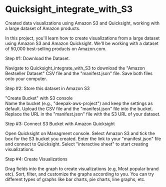 # Quicksight_integrate_with_S3
Created data visualizations using Amazon S3 and Quicksight, working with a large dataset of Amazon products.

In this project, you'll learn how to create visualizations from a large dataset using Amazon S3 and Amazon Quicksight. We'll be working with a dataset of 50,000 best-selling products on Amazon.com.

Step #1: Download the Dataset.

Navigate to Quicksight_integrate_with_S3 to download the "Amazon Bestseller Dataset" CSV file and the "manifest.json" file.
Save both files onto your computer.

Step #2: Store this dataset in Amazon S3

"Create Bucket" with S3 console  
Name the bucket (e.g., "deepak-aws-project") and keep the settings as default.
Upload the CSV file and the "manifest.json" file into the bucket.
Replace the URL in the "manifest.json" file with the S3 URL of your dataset.

Step #3: Connect S3 Bucket with Amazon Quicksight

Open Quicksight on Managment console.
Select Amazon S3 and tick the box for the S3 bucket you created.
Enter the link to your "manifest.json" file and connect to Quicksight.
Select "interactive sheet" to start creating visualizations.

Step #4: Create Visualizations

Drag fields into the graph to create visualizations (e.g, Most popular brand etc).
Sort, filter, and customize the graphs according to you.
You can try different types of graphs like bar charts, pie charts, line graphs, etc.
